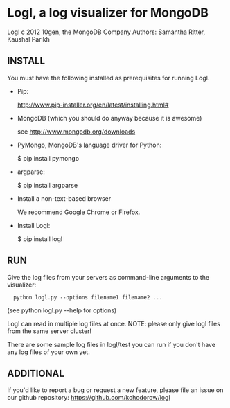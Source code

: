 Logl, a log visualizer for MongoDB
==================================

Logl c 2012 10gen, the MongoDB Company
Authors: Samantha Ritter, Kaushal Parikh

INSTALL
-------

You must have the following installed as prerequisites for running Logl.

+ Pip:

  http://www.pip-installer.org/en/latest/installing.html#

+ MongoDB (which you should do anyway because it is awesome)

  see http://www.mongodb.org/downloads

+ PyMongo, MongoDB's language driver for Python:

  $ pip install pymongo

+ argparse:

  $ pip install argparse

+ Install a non-text-based browser

  We recommend Google Chrome or Firefox.

+ Install Logl:

  $ pip install logl

RUN
---

Give the log files from your servers as command-line
arguments to the visualizer:

	  python logl.py --options filename1 filename2 ...
(see python logl.py --help for options)

Logl can read in multiple log files at once.
NOTE: please only give logl files from the same server cluster!

There are some sample log files in logl/test you can run
if you don't have any log files of your own yet.

ADDITIONAL
----------

If you'd like to report a bug or request a new feature,
please file an issue on our github repository:
https://github.com/kchodorow/logl
